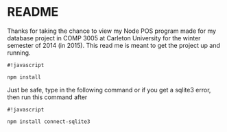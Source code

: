 # README #

Thanks for taking the chance to view my Node POS program made for my database project in COMP 3005 at Carleton University for the winter semester of 2014 (in 2015). This read me is meant to get the project up and running. 


```
#!javascript

npm install
```
Just be safe, type in the following command or if you get a sqlite3 error, then run this command after


```
#!javascript

npm install connect-sqlite3
```



